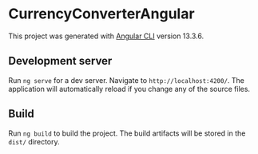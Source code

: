 # CurrencyConverterAngular

This project was generated with [Angular CLI](https://github.com/angular/angular-cli) version 13.3.6.


## Development server

Run `ng serve` for a dev server. Navigate to `http://localhost:4200/`. The application will automatically reload if you change any of the source files.

## Build

Run `ng build` to build the project. The build artifacts will be stored in the `dist/` directory.


